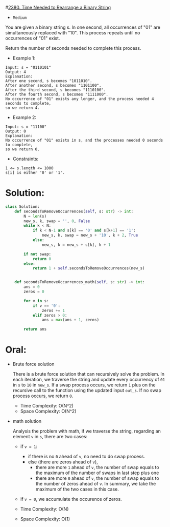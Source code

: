 #[2380. Time Needed to Rearrange a Binary String](https://leetcode.com/problems/time-needed-to-rearrange-a-binary-string/description/) 
+ `Medium`

You are given a binary string s. In one second, all occurrences of "01" are simultaneously replaced with "10". This process repeats until no occurrences of "01" exist.

Return the number of seconds needed to complete this process.


+ Example 1:

```
Input: s = "0110101"
Output: 4
Explanation: 
After one second, s becomes "1011010".
After another second, s becomes "1101100".
After the third second, s becomes "1110100".
After the fourth second, s becomes "1111000".
No occurrence of "01" exists any longer, and the process needed 4 seconds to complete,
so we return 4.
```

+ Example 2:

```
Input: s = "11100"
Output: 0
Explanation:
No occurrence of "01" exists in s, and the processes needed 0 seconds to complete,
so we return 0.
```
 

+ Constraints:

```
1 <= s.length <= 1000
s[i] is either '0' or '1'.
```

# Solution:
```python {.line-numbers}
class Solution:
    def secondsToRemoveOccurrences(self, s: str) -> int:
        N = len(s)
        new_s, k, swap = '', 0, False
        while k < N:
            if k < N-1 and s[k] == '0' and s[k+1] == '1':
                new_s, k, swap = new_s + '10', k + 2, True
            else:
                new_s, k = new_s + s[k], k + 1

        if not swap:
            return 0
        else:
            return 1 + self.secondsToRemoveOccurrences(new_s)


    def secondsToRemoveOccurrences_math(self, s: str) -> int:
        ans = 0
        zeros = 0

        for v in s:
            if v == '0':
                zeros += 1
            elif zeros > 0:
                ans = max(ans + 1, zeros)

        return ans
```

# Oral:
+ Brute force solution
    
    There is a brute force solution that can recursively solve the problem. In each iteration, we traverse the string and update every occurrency of `01` in `s` to `10` in `new_s`. If a swap process occurs, we return `1` plus on the recursive call to the function using the updated input `out_s`. If no swap process occurs, we return `0`. 
    
    - Time Complexity: O(N^2)
    - Space Complexity: O(N^2) 

+ math solution

    Analysis the problem with math, if we traverse the string, regarding an element `v` in `s`, there are two cases:
    - if `v = 1`:
       + if there is no `0` ahead of `v`, no need to do swap process.
       + else (there are zeros ahead of `v`), 
            - there are more `1` ahead of `v`, the number of swap equals to the maximum of the number of swaps in last step plus one 
            - there are more `0` ahead of `v`, the number of swap equals to the number of zeros ahead of `v`.
         In summary, we take the maximum of the two cases in this case.

    - if `v = 0`, we accumulate the occurence of zeros.

    - Time Complexity: O(N)
    - Space Complexity: O(1)
